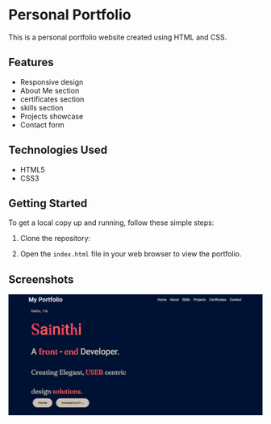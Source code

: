 # Personal Portfolio

This is a personal portfolio website created using HTML and CSS.

## Features

- Responsive design
- About Me section
- certificates section
- skills section
- Projects showcase
- Contact form

## Technologies Used

- HTML5
- CSS3

## Getting Started

To get a local copy up and running, follow these simple steps:

1. Clone the repository:

2. Open the `index.html` file in your web browser to view the portfolio.

## Screenshots

![Portfolio Screenshot](/sample_output.png)


